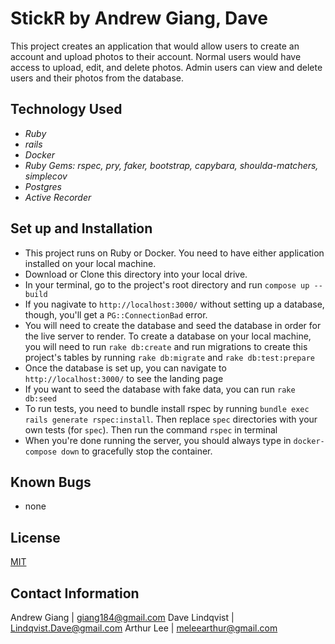 
# StickR by Andrew Giang, Dave
This project creates an application that would allow users to create an account and upload photos to their account. Normal users would have access to upload, edit, and delete photos. Admin users can view and delete users and their photos from the database.

## Technology Used
* _Ruby_
* _rails_
* _Docker_
* _Ruby Gems: rspec, pry, faker, bootstrap, capybara, shoulda-matchers, simplecov_
* _Postgres_
* _Active Recorder_

## Set up and Installation
* This project runs on Ruby or Docker. You need to have either application installed on your local machine.
* Download or Clone this directory into your local drive.
* In your terminal, go to the project's root directory and run `compose up --build`
* If you nagivate to `http://localhost:3000/` without setting up a database, though, you'll get a `PG::ConnectionBad` error.
* You will need to create the database and seed the database in order for the live server to render. To create a database on your local machine, you will need to run `rake db:create` and run migrations to create this project's tables by running `rake db:migrate` and `rake db:test:prepare`
* Once the database is set up, you can navigate to `http://localhost:3000/` to see the landing page
* If you want to seed the database with fake data, you can run `rake db:seed`
* To run tests, you need to bundle install rspec by running `bundle exec rails generate rspec:install`. Then replace `spec` directories with your own tests (for `spec`). Then run the command `rspec` in terminal
* When you're done running the server, you should always type in `docker-compose down` to gracefully stop the container.

## Known Bugs

* none

## License

[MIT](https://en.wikipedia.org/wiki/MIT_License)

## Contact Information

Andrew Giang | giang184@gmail.com
Dave Lindqvist | Lindqvist.Dave@gmail.com
Arthur Lee | meleearthur@gmail.com

